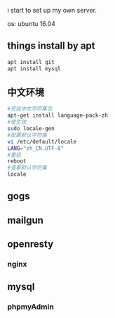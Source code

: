 
i start to set up my own server.

os: ubuntu 16.04

## things install by apt
```bash
apt install git
apt install mysql
```
## 中文环境
```bash
#安装中文字符集包
apt-get install language-pack-zh 
#使生效
sudo locale-gen
#配置默认字符集
vi /etc/default/locale
LANG="zh_CN.UTF-8"
#重启
reboot
#查看默认字符集
locale
```
## gogs

## mailgun

## openresty
### nginx

## mysql
### phpmyAdmin
